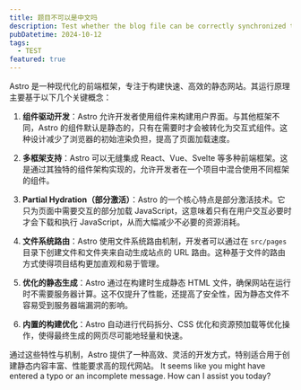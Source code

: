 ```yaml
---
title: 题目不可以是中文吗
description: Test whether the blog file can be correctly synchronized to astro
pubDatetime: 2024-10-12
tags:
  - TEST
featured: true
---
```


Astro 是一种现代化的前端框架，专注于构建快速、高效的静态网站。其运行原理主要基于以下几个关键概念：

1. **组件驱动开发**：Astro 允许开发者使用组件来构建用户界面。与其他框架不同，Astro 的组件默认是静态的，只有在需要时才会被转化为交互式组件。这种设计减少了浏览器的初始渲染负担，提高了页面加载速度。

2. **多框架支持**：Astro 可以无缝集成 React、Vue、Svelte 等多种前端框架。这是通过其独特的组件架构实现的，允许开发者在一个项目中混合使用不同框架的组件。

3. **Partial Hydration（部分激活）**：Astro 的一个核心特点是部分激活技术。它只为页面中需要交互的部分加载 JavaScript，这意味着只有在用户交互必要时才会下载和执行 JavaScript，从而大幅减少不必要的资源消耗。

4. **文件系统路由**：Astro 使用文件系统路由机制，开发者可以通过在 `src/pages` 目录下创建文件和文件夹来自动生成站点的 URL 路由。这种基于文件的路由方式使得项目结构更加直观和易于管理。

5. **优化的静态生成**：Astro 通过在构建时生成静态 HTML 文件，确保网站在运行时不需要服务器计算。这不仅提升了性能，还提高了安全性，因为静态文件不容易受到服务器端漏洞的影响。

6. **内置的构建优化**：Astro 自动进行代码拆分、CSS 优化和资源预加载等优化操作，使得最终生成的网页尽可能地轻量和快速。

通过这些特性与机制，Astro 提供了一种高效、灵活的开发方式，特别适合用于创建静态内容丰富、性能要求高的现代网站。
It seems like you might have entered a typo or an incomplete message. How can I assist you today?